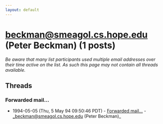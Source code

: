 ```yaml
---
layout: default
---
```


# beckman@smeagol.cs.hope.edu (Peter Beckman) (1 posts)

_Be aware that many list participants used multiple email addresses over their time active on the list. As such this page may not contain all threads available._

## Threads

### Forwarded mail...
+ 1994-05-05 (Thu, 5 May 94 09:50:46 PDT) - [Forwarded mail...](/archive/1994/05/3034b298449c49f8184ce8e2dcccf0a056d29cc3613877ebaa71e2b6ffd1d942) - _beckman@smeagol.cs.hope.edu (Peter Beckman)_

